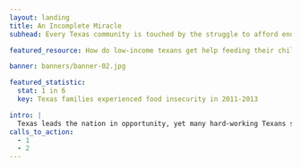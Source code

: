 ```yaml
---
layout: landing
title: An Incomplete Miracle
subhead: Every Texas community is touched by the struggle to afford enough food.

featured_resource: How do low-income texans get help feeding their children?

banner: banners/banner-02.jpg

featured_statistic:
  stat: 1 in 6
  key: Texas families experienced food insecurity in 2011-2013

intro: |
  Texas leads the nation in opportunity, yet many hard-working Texans still struggle to put food on the table. Caught between rising prices and tight budgets, one in six Texas families faces difficult choices between affording food or other needs. The Texas miracle is incomplete while our fellow Texans struggle to eat. Learn more below.
calls_to_action:
  - 1
  - 2
---
```

